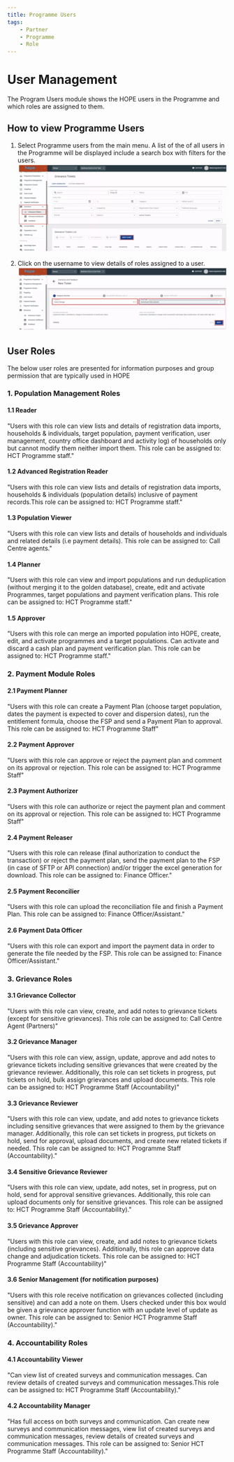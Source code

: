 ```yaml
---
title: Programme Users 
tags:
    - Partner
    - Programme
    - Role
---
```

# User Management

The Program Users module shows the HOPE users in the Programme and which roles are assigned to them.

## How to view Programme Users

1. Select Programme users from the main menu. A list of the of all users in the Programme will be displayed include a search box with filters for the users. 
    ![Image](_screenshots/grievance/1.png)

1. Click on the username to view details of roles assigned to a user. 
    ![Image](_screenshots/grievance/2.png)

## User Roles
The below user roles are presented for information purposes and group permission that are typically used in HOPE
### 1. Population Management Roles

#### 1.1 Reader
"Users with this role can view lists and details of registration data imports, households & individuals, target population, payment verification, user management, country office dashboard and activity log) of households only but cannot modify them neither import them. This role can be assigned to: HCT Programme staff."

#### 1.2 Advanced Registration Reader
"Users with this role can view lists and details of registration data imports, households & individuals (population details) inclusive of payment records.This role can be assigned to: HCT Programme staff."

#### 1.3 Population Viewer
"Users with this role can view lists and details of households and individuals and related details (i.e payment details). This role can be assigned to: Call Centre agents."

#### 1.4 Planner
"Users with this role can view and import populations and run deduplication (without merging it to the golden database), create, edit and activate Programmes, target populations and payment verification plans. This role can be assigned to: HCT Programme staff."

#### 1.5 Approver
"Users with this role can merge an imported population into HOPE, create, edit, and activate programmes and a target populations. Can activate and discard a cash plan and payment verification plan. This role can be assigned to: HCT Programme staff."

### 2. Payment Module Roles					

#### 2.1 Payment Planner
"Users with this role can create a Payment Plan (choose target population, dates the payment is expected to cover and dispersion dates), run the entitlement formula, choose the FSP and send a Payment Plan to approval. This role can be assigned to: HCT Programme Staff"

#### 2.2 Payment Approver
"Users with this role can approve or reject the payment plan and comment on its approval or rejection. This role can be assigned to: HCT Programme Staff"

#### 2.3 Payment Authorizer
"Users with this role can authorize or reject the payment plan and comment on its approval or rejection. This role can be assigned to: HCT Programme Staff"

#### 2.4 Payment Releaser
"Users with this role can release (final authorization to conduct the transaction) or reject the payment plan, send the payment plan to the FSP (in case of SFTP or API connection) and/or trigger the excel generation for download. This role can be assigned to: Finance Officer."

#### 2.5 Payment Reconcilier
"Users with this role can upload the reconciliation file and finish a Payment Plan. This role can be assigned to: Finance Officer/Assistant."

#### 2.6 Payment Data Officer
"Users with this role can export and import the payment data in order to generate the file needed by the FSP. This role can be assigned to: Finance Officer/Assistant."

### 3. Grievance Roles					

#### 3.1 Grievance Collector
"Users with this role can view, create, and add notes to grievance tickets (except for sensitive grievances). This role can be assigned to: Call Centre Agent (Partners)"

#### 3.2 Grievance Manager
"Users with this role can view, assign, update, approve and add notes to grievance tickets including sensitive grievances that were created by the grievance reviewer. Additionally, this role can set tickets in progress, put tickets on hold, bulk assign grievances and upload documents. This role can be assigned to: HCT Programme Staff (Accountability)"

#### 3.3 Grievance Reviewer
"Users with this role can view, update, and add notes to grievance tickets including sensitive grievances that were assigned to them by the grievance manager. Additionally, this role can set tickets in progress, put tickets on hold, send for approval, upload documents, and create new related tickets if needed. This role can be assigned to: HCT Programme Staff (Accountability)."

#### 3.4 Sensitive Grievance Reviewer
"Users with this role can view, update, add notes, set in progress, put on hold, send for approval sensitive grievances. Additionally, this role can upload documents only for sensitive grievances. This role can be assigned to: HCT Programme Staff (Accountability)."

#### 3.5 Grievance Approver
"Users with this role can view, create, and add notes to grievance tickets (including sensitive grievances). Additionally, this role can approve data change and adjudication tickets. This role can be assigned to: HCT Programme Staff (Accountability)"

#### 3.6 Senior Management (for notification purposes)
"Users with this role receive notification on grievances collected (including sensitive) and can add a note on them. Users checked under this box would be given a grievance approver function with an update level of update as owner. This role can be assigned to: Senior HCT Programme Staff (Accountability)."

### 4. Accountability Roles

#### 4.1 Accountability Viewer
"Can view list of created surveys and communication messages. Can review details of created surveys and communication messages.This role can be assigned to: HCT Programme Staff (Accountability)."

#### 4.2 Accountability Manager
"Has full access on both surveys and communication. Can create new surveys and communication messages, view list of created surveys and communication messages, review details of created surveys and communication messages. This role can be assigned to: Senior HCT Programme Staff (Accountability)."


